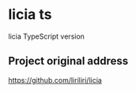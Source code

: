 # licia ts

licia TypeScript version

## Project original address

https://github.com/liriliri/licia
